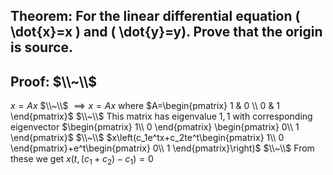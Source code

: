 ## Theorem: For the linear differential equation \( \dot{x}=x \) and \( \dot{y}=y). Prove that the origin is source.


## Proof: $\\~\\$
$x=Ax$
$\\~\\$
$\implies x=Ax$ where $A=\begin{pmatrix} 1 & 0 \\ 0 & 1 \end{pmatrix}$
$\\~\\$
This matrix has eigenvalue $1,1$ with corresponding eigenvector $\begin{pmatrix} 1\\ 0 \end{pmatrix} \begin{pmatrix} 0\\ 1 \end{pmatrix}$
$\\~\\$
$x\left(c_1e^tx+c_2te^t\begin{pmatrix} 1\\ 0 \end{pmatrix}+e^t\begin{pmatrix} 0\\ 1 \end{pmatrix}\right)$
$\\~\\$
From these we get $x(t,(c_1+c_2)-c_1)=0$